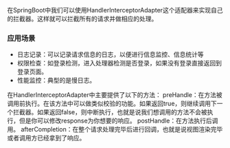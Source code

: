 在SpringBoot中我们可以使用HandlerInterceptorAdapter这个适配器来实现自己的拦截器。这样就可以拦截所有的请求并做相应的处理。

### 应用场景
* 日志记录：可以记录请求信息的日志，以便进行信息监控、信息统计等
* 权限检查：如登录检测，进入处理器检测是否登录，如果没有登录直接返回到登录页面。
* 性能监控：典型的是慢日志。

在HandlerInterceptorAdapter中主要提供了以下的方法：
preHandle：在方法被调用前执行。在该方法中可以做类似校验的功能。如果返回true，则继续调用下一个拦截器。如果返回false，则中断执行，也就是说我们想调用的方法不会被执行，但是你可以修改response为你想要的响应。
postHandle：在方法执行后调用。
afterCompletion：在整个请求处理完毕后进行回调，也就是说视图渲染完毕或者调用方已经拿到了响应。